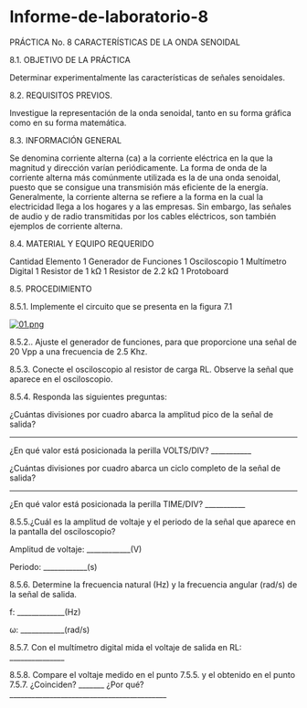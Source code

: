# Informe-de-laboratorio-8
 
PRÁCTICA No. 8 CARACTERÍSTICAS DE LA ONDA SENOIDAL

8.1. OBJETIVO DE LA PRÁCTICA

Determinar experimentalmente las características de señales senoidales.

8.2. REQUISITOS PREVIOS.

Investigue la representación de la onda senoidal, tanto en su forma gráfica como 
en su forma matemática.

8.3. INFORMACIÓN GENERAL

Se denomina corriente alterna (ca) a la corriente eléctrica en la que la magnitud y 
dirección varían periódicamente. La forma de onda de la corriente alterna más 
comúnmente utilizada es la de una onda senoidal, puesto que se consigue una transmisión 
más eficiente de la energía.
Generalmente, la corriente alterna se refiere a la forma en la cual la electricidad 
llega a los hogares y a las empresas. Sin embargo, las señales de audio y de radio 
transmitidas por los cables eléctricos, son también ejemplos de corriente alterna.



8.4. MATERIAL Y EQUIPO REQUERIDO


Cantidad Elemento
1 Generador de Funciones
1 Osciloscopio
1 Multímetro Digital 
1 Resistor de 1 kΩ
1 Resistor de 2.2 kΩ
1 Protoboard 
 


8.5. PROCEDIMIENTO

8.5.1. Implemente el circuito que se presenta en la figura 7.1

[![01.png](https://i.postimg.cc/RCkFcCxs/01.png)](https://postimg.cc/F1xNv4R3)



8.5.2.. Ajuste el generador de funciones, para que proporcione una señal de 20 Vpp a 
una frecuencia de 2.5 Khz.




8.5.3. Conecte el osciloscopio al resistor de carga RL. Observe la señal que aparece en 
el osciloscopio.



8.5.4. Responda las siguientes preguntas:



¿Cuántas divisiones por cuadro abarca la amplitud pico de la señal de salida? 
___________


¿En qué valor está posicionada la perilla VOLTS/DIV? ___________



¿Cuántas divisiones por cuadro abarca un ciclo completo de la señal de salida? 
__________



¿En qué valor está posicionada la perilla TIME/DIV? ___________



8.5.5.¿Cuál es la amplitud de voltaje y el periodo de la señal que aparece en la pantalla 
del osciloscopio?



Amplitud de voltaje: ____________(V)


Periodo: ____________(s)


8.5.6. Determine la frecuencia natural (Hz) y la frecuencia angular (rad/s) de la señal de 
salida.

f: _____________(Hz) 


ω: ____________(rad/s) 


8.5.7. Con el multímetro digital mida el voltaje de salida en RL: _______________



8.5.8. Compare el voltaje medido en el punto 7.5.5. y el obtenido en el punto 7.5.7. 
¿Coinciden? _______ ¿Por qué? ___________________________________________